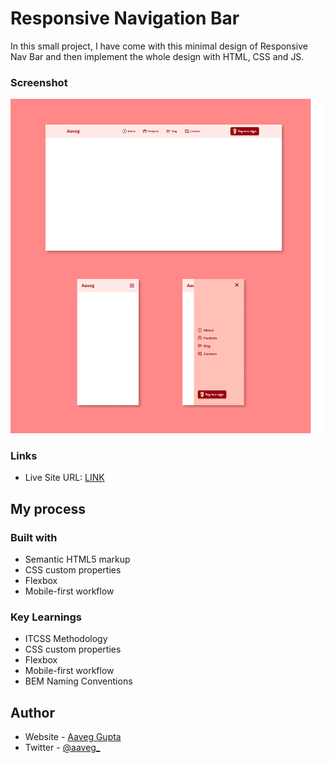 # Responsive Navigation Bar
In this small project, I have come with this minimal design of Responsive Nav Bar and then implement the whole design with HTML, CSS and JS.


### Screenshot

![Desktop Version](/assets/design/screenshots.png)

### Links

- Live Site URL: [LINK]()

## My process

### Built with

- Semantic HTML5 markup
- CSS custom properties
- Flexbox
- Mobile-first workflow

### Key Learnings

- ITCSS Methodology
- CSS custom properties
- Flexbox
- Mobile-first workflow
- BEM Naming Conventions


## Author

- Website - [Aaveg Gupta](https://www.aaveggupta.in/)
- Twitter - [@aaveg_](https://twitter.com/aaveg_)
